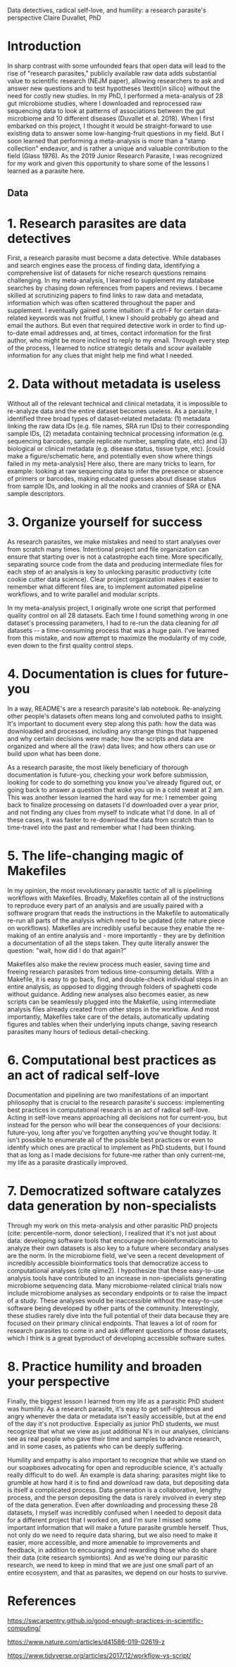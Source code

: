 Data detectives, radical self-love, and humility: a research parasite's perspective
Claire Duvallet, PhD

# Introduction

In sharp contrast with some unfounded fears that open data will lead to the rise of "research parasites," publicly available raw data adds substantial value to scientific research (NEJM paper), allowing researchers to ask and answer new questions and to test hypotheses \textit{in silico} without the need for costly new studies.
In my PhD, I performed a meta-analysis of 28 gut microbiome studies, where I downloaded and reprocessed raw sequencing data to look at patterns of associations between the gut microbiome and 10 different diseases (Duvallet et al. 2018).
When I first embarked on this project, I thought it would be straight-forward  to use existing data to answer some low-hanging-fruit questions in my field.
But I soon learned that performing a meta-analysis is more than a "stamp collection" endeavor, and is rather a unique and valuable contribution to the field (Glass 1976).
As the 2019 Junior Research Parasite, I was recognized for my work and given this opportunity to share some of the lessons I learned as a parasite here.

## Data

# 1. Research parasites are data detectives

First, a research parasite must become a data detective.
While databases and search engines ease the process of finding data, identifying a comprehensive list of datasets for niche research questions remains challenging.
In my meta-analysis, I learned to supplement my database searches by chasing down references from papers and reviews.
I became skilled at scrutinizing papers to find links to raw data and metadata, information which was often scattered throughout the paper and supplement.
I eventually gained some intuition: if a ctrl-F for certain data-related keywords was not fruitful, I knew I should probably go ahead and email the authors.
But even that required detective work in order to find up-to-date email addresses and, at times, contact information for the first author, who might be more inclined to reply to my email.
Through every step of the process, I learned to notice strategic details and scour available information for any clues that might help me find what I needed.

# 2. Data without metadata is useless

Without all of the relevant technical and clinical metadata, it is impossible to re-analyze data and the entire dataset becomes useless.
As a parasite, I identified three broad types of dataset-related metadata: (1) metadata linking the raw data IDs (e.g. file names, SRA run IDs) to their corresponding sample IDs, (2) metadata containing technical processing information (e.g. sequencing barcodes, sample replicate number, sampling date, etc) and (3) biological or clinical metadata (e.g. disease status, tissue type, etc). [could make a figure/schematic here, and potentially even show where things failed in my meta-analysis]
Here also, there are many tricks to learn, for example: looking at raw sequencing data to infer the presence or absence of primers or barcodes, making educated guesses about disease status from sample IDs, and looking in all the nooks and crannies of SRA or ENA sample descriptors.

# 3. Organize yourself for success

As research parasites, we make mistakes and need to start analyses over from scratch many times.
Intentional project and file organization can ensure that starting over is not a catastrophe each time.
More specifically, separating source code from the data and producing intermediate files for each step of an analysis is key to unlocking parasitic productivity (cite cookie cutter data science).
Clear project organization makes it easier to remember what different files are, to implement automated pipeline workflows, and to write parallel and modular scripts.

In my meta-analysis project, I originally wrote one script that performed quality control on all 28 datasets.
Each time I found something wrong in one dataset's processing parameters, I had to re-run the data cleaning for _all_ datasets -- a time-consuming process that was a huge pain.
I've learned from this mistake, and now attempt to maximize the modularity of my code, even down to the first quality control steps.

# 4. Documentation is clues for future-you

In a way, README's are a research parasite's lab notebook.
Re-analyzing other people's datasets often means long and convoluted paths to insight.
It's important to document every step along this path: how the data was downloaded and processed, including any strange things that happened and why certain decisions were made; how the scripts and data are organized and where all the (raw) data lives; and how others can use or build upon what has been done.

As a research parasite, the most likely beneficiary of thorough documentation is future-you, checking your work before submission, looking for code to do something you know you've already figured out, or going back to answer a question that woke you up in a cold sweat at 2 am.
This was another lesson learned the hard way for me: I remember going back to finalize processing on datasets I'd downloaded over a year prior, and not finding any clues from myself to indicate what I'd done.
In all of these cases, it was faster to re-download the data from scratch than to time-travel into the past and remember what I had been thinking.

# 5. The life-changing magic of Makefiles

In my opinion, the most revolutionary parasitic tactic of all is pipelining workflows with Makefiles.
Broadly, Makefiles contain all of the instructions to reproduce every part of an analysis and are usually paired with a software program that reads the instructions in the Makefile to automatically re-run all parts of the analysis which need to be updated (cite nature piece on workflows).
Makefiles are incredibly useful because they enable the re-making of an entire analysis and - more importantly - they are by definition a documentation of all the steps taken.
They quite literally answer the question: "wait, how did I do that again?"

Makefiles also make the review process much easier, saving time and freeing research parasites from tedious time-consuming details.
With a Makefile, it is easy to go back, find, and double-check individual steps in an entire analysis, as opposed to digging through folders of spaghetti code without guidance.
Adding new analyses also becomes easier, as new scripts can be seamlessly plugged into the Makefile, using intermediate analysis files already created from other steps in the workflow.
And most importantly, Makefiles take care of the details, automatically updating figures and tables when their underlying inputs change, saving research parasites many hours of tedious detail-checking.

# 6. Computational best practices as an act of radical self-love

Documentation and pipelining are two manifestations of an important philosophy that is crucial to the research parasite's success: implementing best practices in computational research is an act of radical self-love.
Acting in self-love means approaching all decisions not for current-you, but instead for the person who will bear the consequences of your decisions: future-you, long after you've forgotten anything you've thought today.
It isn't possible to enumerate all of the possible best practices or even to identify which ones are practical to implement as PhD students, but I found that as long as I made decisions for future-me rather than only current-me, my life as a parasite drastically improved.

# 7. Democratized software catalyzes data generation by non-specialists

Through my work on this meta-analysis and other parasitic PhD projects (cite: percentile-norm, donor selection), I realized that it's not just about data: developing software tools that encourage non-bioinformaticians to analyze their own datasets is also key to a future where secondary analyses are the norm.
In the microbiome field, we've seen a recent development of incredibly accessible bioinformatics tools that democratize access to computational analyses (cite qiime2).
I hypothesize that these easy-to-use analysis tools have contributed to an increase in non-specialists generating microbiome sequencing data.
Many microbiome-related clinical trials now include microbiome analyses as secondary endpoints or to raise the impact of a study.
These analyses would be inaccessible without the easy-to-use software being developed by other parts of the community.
Interestingly, these studies rarely dive into the full potential of their data because they are focused on their primary clinical endpoints.
That leaves a lot of room for research parasites to come in and ask different questions of those datasets, which I think is a great byproduct of developing accessible software suites.

# 8. Practice humility and broaden your perspective

Finally, the biggest lesson I learned from my life as a parasitic PhD student was humility.
As a research parasite, it's easy to get self-righteous and angry whenever the data or metadata isn't easily accessible, but at the end of the day it's not productive.
Especially as junior PhD students, we must recognize that what we view as just additional N's in our analyses, clinicians see as real people who gave their time and samples to advance research, and in some cases, as patients who can be deeply suffering.

Humility and empathy is also important to recognize that while we stand on our soapboxes advocating for open and reproducible science, it's actually really difficult to do well.
An example is data sharing: parasites might like to grumble at how hard it is to find and download raw data, but depositing data is itself a complicated process.
Data generation is a collaborative, lengthy process, and the person depositing the data is rarely involved in every step of the data generation.
Even after downloading and processing these 28 datasets, I myself was incredibly confused when I needed to deposit data for a different project that I worked on, and I'm sure I missed some important information that will make a future parasite grumble herself.
Thus, not only do we need to require data sharing, but we also need to make it easier, more accessible, and more amenable to improvements and feedback, in addition to encouraging and rewarding those who do share their data (cite research symbionts).
And as we're doing our parasitic research, we need to keep in mind that we are just one small part of an entire ecosystem, and that as parasites, we depend on our hosts to survive.

# References

https://swcarpentry.github.io/good-enough-practices-in-scientific-computing/

https://www.nature.com/articles/d41586-019-02619-z

https://www.tidyverse.org/articles/2017/12/workflow-vs-script/

